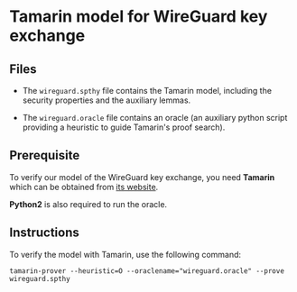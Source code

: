 # Tamarin model for WireGuard key exchange


## Files

- The `wireguard.spthy` file contains the Tamarin model, including the security properties and the auxiliary lemmas.

- The `wireguard.oracle` file contains an oracle (an auxiliary python script providing a heuristic to guide Tamarin's proof search).


## Prerequisite

To verify our model of the WireGuard key exchange, you need **Tamarin**
which can be obtained from [its website](https://tamarin-prover.github.io).

**Python2** is also required to run the oracle.



## Instructions

To verify the model with Tamarin, use the following command:

`tamarin-prover --heuristic=O --oraclename="wireguard.oracle" --prove wireguard.spthy`
